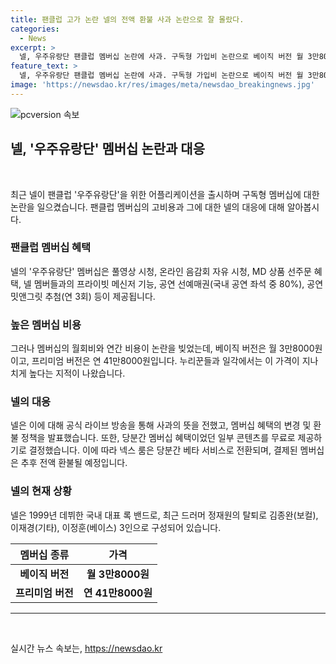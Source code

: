 ```yaml
---
title: 팬클럽 고가 논란 넬의 전액 환불 사과 논란으로 잘 몰랐다.
categories:
  - News
excerpt: >
  넬, 우주유랑단 팬클럽 멤버십 논란에 사과. 구독형 가입비 논란으로 베이직 버전 월 3만8000원, 프리미엄 버전 연 41만8000원 비판 수위. 멤버들은 가격 낮게 책정하면 프리미엄 거래 못 잡을 것이라고 밝히며 사과. 넥스 룸 베타 서비스로 전환, 멤버십 전액 환불 예정 및 일부 콘텐츠 무료 진행으로 대책 마련. 이에 누리꾼들은 반응을 보였고, 넬은 드러머 탈퇴 이후 김종완, 이재경, 이정훈 3인으로 구성된 록 밴드다. (총 148자)
feature_text: >
  넬, 우주유랑단 팬클럽 멤버십 논란에 사과. 구독형 가입비 논란으로 베이직 버전 월 3만8000원, 프리미엄 버전 연 41만8000원 비판 수위. 멤버들은 가격 낮게 책정하면 프리미엄 거래 못 잡을 것이라고 밝히며 사과. 넥스 룸 베타 서비스로 전환, 멤버십 전액 환불 예정 및 일부 콘텐츠 무료 진행으로 대책 마련. 이에 누리꾼들은 반응을 보였고, 넬은 드러머 탈퇴 이후 김종완, 이재경, 이정훈 3인으로 구성된 록 밴드다. (총 148자)
image: 'https://newsdao.kr/res/images/meta/newsdao_breakingnews.jpg'
---
```


<p><img src="https://newsdao.kr/res/images/meta/newsdao_breakingnews.jpg" alt="pcversion 속보" /></p>

<h2 data-ke-size="size26">넬, '우주유랑단' 멤버십 논란과 대응</h2>

<p data-ke-size="size16">&nbsp;</p>

<p data-ke-size="size16">최근 넬이 팬클럽 '우주유랑단'을 위한 어플리케이션을 출시하며 구독형 멤버십에 대한 논란을 일으켰습니다. 팬클럽 멤버십의 고비용과 그에 대한 넬의 대응에 대해 알아봅시다.</p>

<h3><b>팬클럽 멤버십 혜택</b></h3>

<p data-ke-size="size16">넬의 '우주유랑단' 멤버십은 풀영상 시청, 온라인 음감회 자유 시청, MD 상품 선주문 혜택, 넬 멤버들과의 프라이빗 메신저 기능, 공연 선예매권(국내 공연 좌석 중 80%), 공연 밋앤그릿 추첨(연 3회) 등이 제공됩니다.</p>

<h3><b>높은 멤버십 비용</b></h3>

<p data-ke-size="size16">그러나 멤버십의 월회비와 연간 비용이 논란을 빚었는데, 베이직 버전은 월 3만8000원이고, 프리미엄 버전은 연 41만8000원입니다. 누리꾼들과 일각에서는 이 가격이 지나치게 높다는 지적이 나왔습니다.</p>

<h3><b>넬의 대응</b></h3>

<p data-ke-size="size16">넬은 이에 대해 공식 라이브 방송을 통해 사과의 뜻을 전했고, 멤버십 혜택의 변경 및 환불 정책을 발표했습니다. 또한, 당분간 멤버십 혜택이었던 일부 콘텐츠를 무료로 제공하기로 결정했습니다. 이에 따라 넥스 룸은 당분간 베타 서비스로 전환되며, 결제된 멤버십은 추후 전액 환불될 예정입니다.</p>

<h3><b>넬의 현재 상황</b></h3>

<p data-ke-size="size16">넬은 1999년 데뷔한 국내 대표 록 밴드로, 최근 드러머 정재원의 탈퇴로 김종완(보컬), 이재경(기타), 이정훈(베이스) 3인으로 구성되어 있습니다.</p>

<table>
    <thead>
        <tr>
            <th style="text-align: center;">멤버십 종류</th>
            <th style="text-align: center;">가격</th>
        </tr>
    </thead>
    <tbody>
        <tr>
            <td style="text-align: center;"><b>베이직 버전</b></td>
            <td style="text-align: center;"><b>월 3만8000원</b></td>
        </tr>
        <tr>
            <td style="text-align: center;"><b>프리미엄 버전</b></td>
            <td style="text-align: center;"><b>연 41만8000원</b></td>
        </tr>
    </tbody>
</table>

<hr>

<p data-ke-size="size16">&nbsp;</p>
실시간 뉴스 속보는, <a href="https://newsdao.kr" rel="dofollow">https://newsdao.kr</a>


